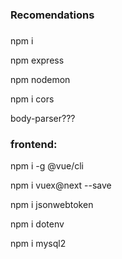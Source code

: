 ### Recomendations

###

npm i

npm express

npm nodemon

npm i cors

body-parser???

### frontend:

npm i -g @vue/cli

npm i vuex@next --save

npm i jsonwebtoken

npm i dotenv

npm i mysql2